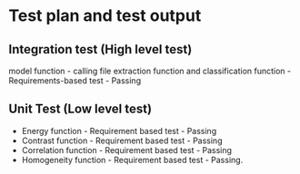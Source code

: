 # Test plan and test output

## Integration test (High level test)

model function - calling file extraction function and classification function - Requirements-based test - Passing

## Unit Test (Low level test)

* Energy function - Requirement based test - Passing
* Contrast function - Requirement based test - Passing
* Correlation function - Requirement based test - Passing
* Homogeneity function - Requirement based test - Passing.
